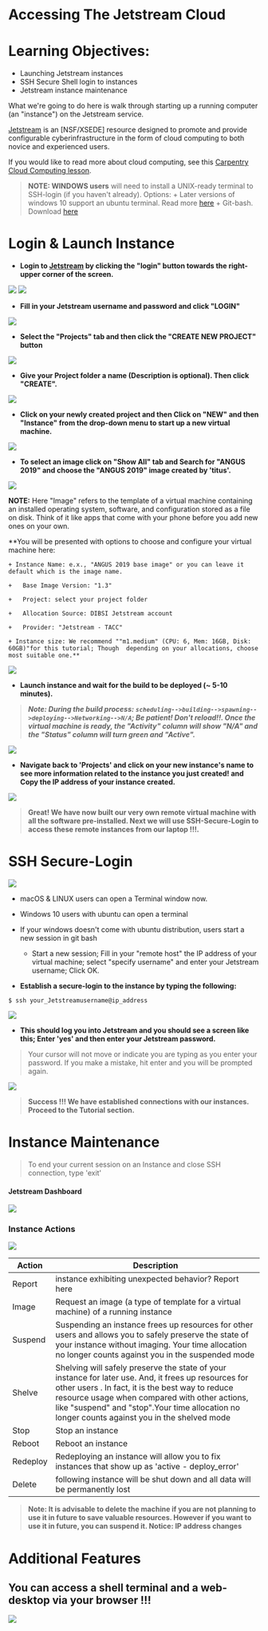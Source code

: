 Accessing The Jetstream Cloud
===

# Learning Objectives:
+ Launching Jetstream instances
+ SSH Secure Shell login to instances
+ Jetstream instance maintenance


What we're going to do here is walk through starting up a running
computer (an "instance") on the Jetstream service. 

[Jetstream](https://jetstream-cloud.org/) is an [NSF/XSEDE] resource designed to promote and provide configurable cyberinfrastructure in the form of cloud computing to both novice and experienced users.

If you would like to read more about cloud computing, see this [Carpentry Cloud Computing lesson](http://www.datacarpentry.org/cloud-genomics/01-why-cloud-computing/).

> **NOTE: WINDOWS users** will need to install a UNIX-ready terminal to SSH-login (if you haven't already). 
> Options:
	+ Later versions of windows 10 support an ubuntu terminal. Read more [here](https://tutorials.ubuntu.com/tutorial/tutorial-ubuntu-on-windows#0)
	+ Git-bash. Download [here](https://gitforwindows.org/)

# Login & Launch Instance

- **Login to [Jetstream](https://use.jetstream-cloud.org/application/jetstream/images/search) by clicking the "login" button towards the right-upper corner of the screen.**

![](jetstream/images/login1.png)
![](jetstream/images/login2.png)

- **Fill in your Jetstream username and password and click "LOGIN"**

![](jetstream/images/login3.png)

- **Select the "Projects" tab and then click the "CREATE NEW PROJECT" button**

![](jetstream/images/login4.png)

- **Give your Project folder a name (Description is optional). Then click "CREATE".**

![](jetstream/images/login5.png)

- **Click on your newly created project and then Click on "NEW" and then "Instance" from the drop-down menu to start up a new virtual machine.**

![](jetstream/images/login6.png)

- **To select an image click on "Show All" tab and Search for "ANGUS 2019" and choose the "ANGUS 2019" image created by 'titus'.**

![](jetstream/images/login7.png)

**NOTE:** Here "Image" refers to the template of a virtual machine containing an installed operating system, software, and configuration stored as a file on disk. Think of it like apps that come with your phone before you add new ones on your own.

**You will be presented with options to choose and configure your virtual machine here:

	+ Instance Name: e.x., "ANGUS 2019 base image" or you can leave it default which is the image name.

	+	Base Image Version: "1.3"

	+	Project: select your project folder

	+	Allocation Source: DIBSI Jetstream account

	+	Provider: "Jetstream - TACC"

	+ Instance size: We recommend ""m1.medium" (CPU: 6, Mem: 16GB, Disk: 60GB)"for this tutorial; Though  depending on your allocations, choose most suitable one.**

![](jetstream/images/login8.png)

- **Launch instance and wait for the build to be deployed (~ 5-10 minutes).**

> ***Note: During the build process: `scheduling-->building-->spawning-->deploying-->Networking-->N/A`; Be patient! Don't reload!!. Once the virtual machine is ready, the "Activity" column will show "N/A" and the "Status" column will turn green and "Active".***

![](jetstream/images/login9.png)

- **Navigate back to 'Projects' and click on your new instance's name to see more information related to the instance you just created! and Copy the IP address of your instance created.**

![](jetstream/images/login10.png)

> **Great! We have now built our very own remote virtual machine with all the software pre-installed. Next we will use SSH-Secure-Login to access these remote instances from our laptop !!!.**

# SSH Secure-Login

![](jetstream/images/ssh.png)

- macOS & LINUX users can open a Terminal window now.
- Windows 10 users with ubuntu can open a terminal 
- If your windows doesn't come with ubuntu distribution, users start a new session in git bash
	+ Start a new session; Fill in your "remote host" the IP address of your virtual machine; select "specify username" and enter your Jetstream username; Click OK.


- **Establish a secure-login to the instance by typing the following:**

```
$ ssh your_Jetstreamusername@ip_address
```

![](jetstream/images/login11.png)

- **This should log you into Jetstream and you should see a screen like this; Enter 'yes' and then enter your Jetstream password.**

> Your cursor will not move or indicate you are typing as you enter your password. If you make a mistake, hit enter and you will be prompted again.

![](jetstream/images/login12.png)

> **Success !!! We have established connections with our instances. Proceed to the Tutorial section.**

# Instance Maintenance

> To end your current session on an Instance and close SSH connection, type 'exit'

#### Jetstream Dashboard

![](jetstream/images/jet_dashboard.png)

### Instance Actions

![](jetstream/images/jet_actions.png)

| Action | Description |
| ----- | ----- |
| Report | instance exhibiting unexpected behavior? Report here |
| Image | Request an image (a type of template for a virtual machine) of a running instance |
| Suspend | Suspending an instance frees up resources for other users and allows you to safely preserve the state of your instance without imaging. Your time allocation no longer counts against you in the suspended mode |
| Shelve | Shelving will safely preserve the state of your instance for later use. And, it frees up resources for other users . In fact, it is the best way to reduce resource usage when compared with other actions, like "suspend" and "stop".Your time allocation no longer counts against you in the shelved mode |
| Stop | Stop an instance |
| Reboot | Reboot an instance |
| Redeploy | Redeploying an instance will allow you to fix instances that show up as 'active - deploy_error' |
| Delete | following instance will be shut down and all data will be permanently lost |

> **Note: It is advisable to delete the machine if you are not planning to use it in future to save valuable resources. However if you want to use it in future, you can suspend it. Notice: IP address changes**



# Additional Features

## You can access a shell terminal and a web-desktop via your browser !!!

![](jetstream/images/jet_links.png)
